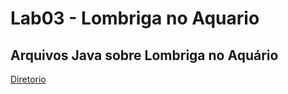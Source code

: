 # Lab03 - Lombriga no Aquario

## Arquivos Java sobre Lombriga no Aquário

[Diretorio](src/pt/c02oo/s02classe/s03lombriga/)